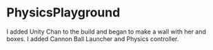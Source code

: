 # PhysicsPlayground

I added Unity Chan to the build and began to make a wall with her and boxes.
I added Cannon Ball Launcher and Physics controller.
 
